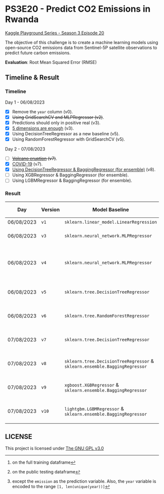 # PS3E20 - Predict CO2 Emissions in Rwanda
[Kaggle Playground Series - Season 3 Episode 20](https://www.kaggle.com/competitions/playground-series-s3e20)

The objective of this challenge is to create a machine learning models using open-source CO2 emissions data from Sentinel-5P satellite observations to predict future carbon emissions.

**Evaluation**: Root Mean Squared Error (RMSE)

## Timeline & Result

### Timeline

Day 1 - 06/08/2023

- [x] Remove the `year` column (v0).
- [x] ~~Using GridSearchCV and MLPRegressor (v2)~~.
- [x] Predictions should only in positive real (v3). 
- [x] [5 dimensions are enough](https://www.kaggle.com/competitions/playground-series-s3e20/discussion/429278) (v3).
- [x] Using DecisionTreeRegressor as a new baseline (v5).
- [x] Using RandomForestRegressor with GridSearchCV (v5).

Day 2 - 07/08/2023

- [ ] ~~[Volcano eruption](https://www.kaggle.com/competitions/playground-series-s3e20/discussion/429232) (v7)~~.
- [x] [COVID-19](https://www.kaggle.com/competitions/playground-series-s3e20/discussion/429622) (v7).
- [x] [Using DecisionTreeRegressor & BaggingRegressor (for ensemble)](https://www.kaggle.com/code/johnsmith44/ps3e20-co2-emissions-in-rwanda-compact-trick) (v8). 
- [ ] Using XGBRegressor & BaggingRegressor (for ensemble).
- [ ] Using LGBMRegressor & BaggingRegressor (for ensemble).

### Result

| Day        | Version | Model Baseline                                                             | Features                                         | RMSE (train)[^2] | RMSE (test)[^3] |
| ---------- | ------- | -------------------------------------------------------------------------- | ------------------------------------------------ | ---------------- | --------------- |
| 06/08/2023 | `v1`    | `sklearn.linear_model.LinearRegression`                                    | All[^1]                                          | 142.25429        | 4851.07446      |
| 06/08/2023 | `v3`    | `sklearn.neural_network.MLPRegressor`                                      | All except `year`                                | N/A              | 168.39246       |
| 06/08/2023 | `v4`    | `sklearn.neural_network.MLPRegressor`                                      | All except `year`, `emission = max(0, emission)` | 141.67652        | 166.10065       |
| 06/08/2023 | `v5`    | `sklearn.tree.DecisionTreeRegressor`                                       | `latitude`, `longitude` and `week_no`            | 15.09919         | 33.35922        |
| 06/08/2023 | `v6`    | `sklearn.tree.RandomForestRegressor`                                       | `latitude`, `longitude` and `week_no`            | 15.69964         | 33.05568        |
| 07/08/2023 | `v7`    | `sklearn.tree.DecisionTreeRegressor`                                       | `latitude`, `longitude` and `week_no`            | **11.48310**     | **31.15227**    |
| 07/08/2023 | `v8`    | `sklearn.tree.DecisionTreeRegressor` & `sklearn.ensemble.BaggingRegressor` | `latitude`, `longitude` and `week_no`            | 11.80345         | 31.66813        |
| 07/08/2023 | `v9`    | `xgboost.XGBRegressor` & `sklearn.ensemble.BaggingRegressor`               | `latitude`, `longitude` and `week_no`            |                  |                 |
| 07/08/2023 | `v10`   | `lightgbm.LGBMRegressor` & `sklearn.ensemble.BaggingRegressor`             | `latitude`, `longitude` and `week_no`            |                  |                 |

[^1]: except the `emission` as the prediction variable. Also, the `year` variable is encoded to the range `[1, len(unique(year))]`
[^2]: on the full training dataframe
[^3]: on the public testing dataframe

## LICENSE
This project is licensed under [The GNU GPL v3.0](LICENSE)